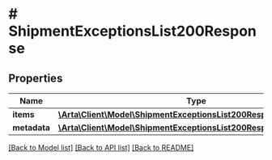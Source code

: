 # # ShipmentExceptionsList200Response

## Properties

Name | Type | Description | Notes
------------ | ------------- | ------------- | -------------
**items** | [**\Arta\Client\Model\ShipmentExceptionsList200ResponseItemsInner[]**](ShipmentExceptionsList200ResponseItemsInner.md) |  | [optional]
**metadata** | [**\Arta\Client\Model\ShipmentExceptionsList200ResponseMetadata**](ShipmentExceptionsList200ResponseMetadata.md) |  | [optional]

[[Back to Model list]](../../README.md#models) [[Back to API list]](../../README.md#endpoints) [[Back to README]](../../README.md)
